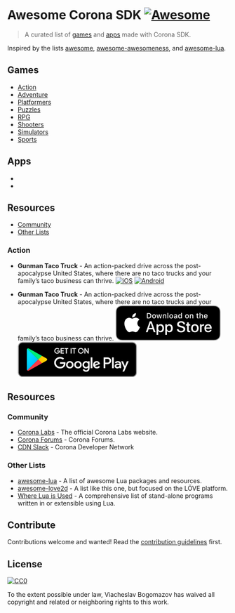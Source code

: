 # Awesome Corona SDK [![Awesome](https://cdn.rawgit.com/sindresorhus/awesome/d7305f38d29fed78fa85652e3a63e154dd8e8829/media/badge.svg)](https://github.com/sindresorhus/awesome)

> A curated list of [games](#games) and [apps](#apps) made with Corona SDK.

Inspired by the lists [awesome](https://github.com/sindresorhus/awesome), [awesome-awesomeness](https://github.com/bayandin/awesome-awesomeness), and [awesome-lua](https://github.com/LewisJEllis/awesome-lua).


## Games
- [Action](#action)
- [Adventure](#adventure)
- [Platformers](#platformers)
- [Puzzles](#puzzles)
- [RPG](#rpg)
- [Shooters](#shooters)
- [Simulators](#simulators)
- [Sports](#sports)

## Apps
- [](#)
- [](#)

## Resources
- [Community](#community)
- [Other Lists](#other-lists)

### Action
- **Gunman Taco Truck** - An action-packed drive across the post-apocalypse United States, where there are no taco trucks and your family’s taco business can thrive. 
[![iOS](https://upload.wikimedia.org/wikipedia/commons/3/3c/Download_on_the_App_Store_Badge.svg)](https://itunes.apple.com/ru/app/gunman-taco-truck/id961382781) [![Android](https://upload.wikimedia.org/wikipedia/commons/c/cd/Get_it_on_Google_play.svg)](https://play.google.com/store/apps/details?id=com.romerogames.gmtt)

- **Gunman Taco Truck** - An action-packed drive across the post-apocalypse United States, where there are no taco trucks and your family’s taco business can thrive. 
[![iOS](appstore_icon.svg)](https://itunes.apple.com/ru/app/gunman-taco-truck/id961382781) [![Android](google_play_icon.svg)](https://play.google.com/store/apps/details?id=com.romerogames.gmtt)

## Resources

### Community
- [Corona Labs](https://coronalabs.com/) - The official Corona Labs website.
- [Corona Forums](https://forums.coronalabs.com/) - Corona Forums.
- [CDN Slack](https://coronadevelopers.slack.com/) - Corona Developer Network




### Other Lists
- [awesome-lua](https://github.com/LewisJEllis/awesome-lua) - A list of awesome Lua packages and resources.
- [awesome-love2d](https://github.com/love2d-community/awesome-love2d) - A list like this one, but focused on the LÖVE platform.
- [Where Lua is Used](https://sites.google.com/site/marbux/home/where-lua-is-used) - A comprehensive list of stand-alone programs written in or extensible using Lua.


## Contribute

Contributions welcome and wanted! Read the [contribution guidelines](contributing.md) first.

## License

[![CC0](https://licensebuttons.net/p/zero/1.0/88x31.png)](https://creativecommons.org/publicdomain/zero/1.0/)

To the extent possible under law, Viacheslav Bogomazov has waived all copyright and related or neighboring rights to this work.